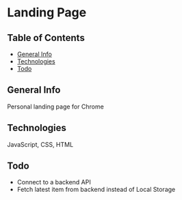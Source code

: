 # Landing Page

## Table of Contents
* [General Info](#General-info)
* [Technologies](#Technologies)
* [Todo](#Todo)

## General Info
Personal landing page for Chrome


## Technologies
JavaScript, CSS, HTML


## Todo
* Connect to a backend API
* Fetch latest item from backend instead of Local Storage
